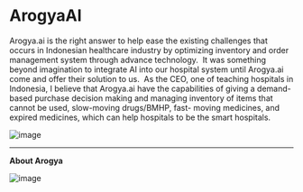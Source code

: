 # ArogyaAI
Arogya.ai is the right answer to help ease the existing challenges that occurs in Indonesian healthcare industry by optimizing inventory and order management system through advance technology.
​
It was something beyond imagination to integrate AI into our hospital system until Arogya.ai come and offer their solution to us.
​
As the CEO, one of teaching hospitals in Indonesia, I believe that Arogya.ai have the capabilities of giving a demand-based purchase decision making and managing inventory of items that cannot be used, slow-moving drugs/BMHP, fast- moving medicines, and expired medicines, which can help hospitals to be the smart hospitals.



![image](https://github.com/Rohitrt8/ArogyaAI/assets/132551994/130f6718-ecd3-42e1-8205-d2374e9048ad)




-------------------------------------------------------------------------------------------------------------------------------------------------------------------------------------------------------------------------------------------------------------------------------------------------------------------------------------------------------------




**About Arogya**


![image](https://github.com/Rohitrt8/ArogyaAI/assets/132551994/278245b0-c902-4bce-a097-8c005b6f8277)

